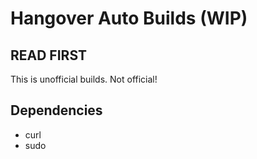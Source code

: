 # Hangover Auto Builds (WIP)

## READ FIRST

This is unofficial builds. Not official!

## Dependencies

- curl
- sudo
